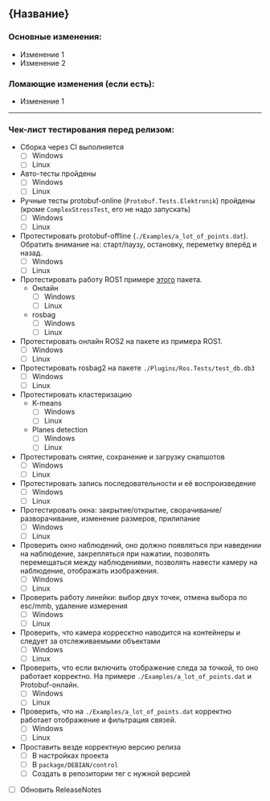 ## {Название}
### Основные изменения:
- Изменение 1
- Изменение 2
### Ломающие изменения (если есть):
- Изменение 1

------------------------------
### Чек-лист тестирования перед релизом:
- Сборка через CI выполняется
  - [ ] Windows
  - [ ] Linux
- Авто-тесты пройдены
  - [ ] Windows
  - [ ] Linux
- Ручные тесты protobuf-online (`Protobuf.Tests.Elektronik`) пройдены (кроме `ComplexStressTest`, его не надо запускать)
  - [ ] Windows
  - [ ] Linux
- Протестировать protobuf-offline (`./Examples/a_lot_of_points.dat`). Обратить внимание на: старт/паузу, остановку, переметку вперёд и назад.
  - [ ] Windows
  - [ ] Linux
- Протестировать работу ROS1 примере [этого](https://open-source-webviz-ui.s3.amazonaws.com/demo.bag) пакета.
  - Онлайн
    - [ ] Windows
    - [ ] Linux
  - rosbag
    - [ ] Windows
    - [ ] Linux
- Протестировать онлайн ROS2 на пакете из примера ROS1.
  - [ ] Windows
  - [ ] Linux
- Протестировать rosbag2 на пакете `./Plugins/Ros.Tests/test_db.db3`
  - [ ] Windows
  - [ ] Linux
- Протестировать кластеризацию
  - K-means
    - [ ] Windows
    - [ ] Linux
  - Planes detection
    - [ ] Windows
    - [ ] Linux
- Протестировать снятие, сохранение и загрузку снапшотов
  - [ ] Windows
  - [ ] Linux
- Протестировать запись последовательности и её воспроизведение
  - [ ] Windows
  - [ ] Linux
- Протестировать окна: закрытие/открытие, сворачивание/разворачивание, изменение размеров, прилипание
  - [ ] Windows
  - [ ] Linux
- Проверить окно наблюдений, оно должно появляться при наведении на наблюдение, закрепляться при нажатии, 
позволять перемещаться между наблюдениями, позволять навести камеру на наблюдение, отображать изображения.
  - [ ] Windows
  - [ ] Linux
- Проверить работу линейки: выбор двух точек, отмена выбора по esc/mmb, удаление измерения
  - [ ] Windows
  - [ ] Linux
- Проверить, что камера корресктно наводится на контейнеры и следует за отслеживаемыми объектами
  - [ ] Windows
  - [ ] Linux
- Проверить, что если включить отображение следа за точкой, то оно работает корректно.
На примере `./Examples/a_lot_of_points.dat` и Protobuf-онлайн.
  - [ ] Windows
  - [ ] Linux
- Проверить, что на `./Examples/a_lot_of_points.dat` корректно работает отображение и фильтрация связей.
  - [ ] Windows
  - [ ] Linux
- Проставить везде корректную версию релиза
  - [ ] В настройках проекта
  - [ ] В `package/DEBIAN/control`
  - [ ] Создать в репозитории тег с нужной версией
- [ ] Обновить ReleaseNotes
